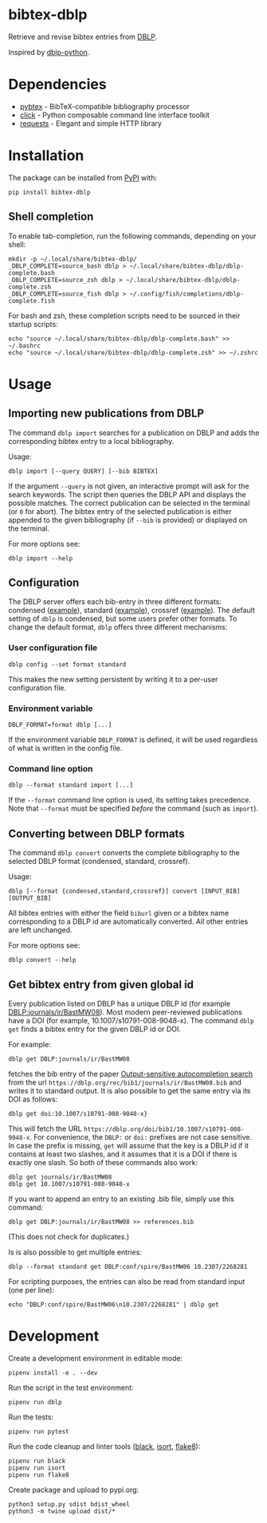 # bibtex-dblp
Retrieve and revise bibtex entries from [DBLP](https://dblp.org/).

Inspired by [dblp-python](https://github.com/scholrly/dblp-python).

# Dependencies
- [pybtex](https://pybtex.org/) - BibTeX-compatible bibliography processor
- [click](https://click.palletsprojects.com/) - Python composable command line interface toolkit
- [requests](https://requests.readthedocs.io/) - Elegant and simple HTTP library

# Installation
The package can be installed from [PyPI](https://pypi.org/) with:
```
pip install bibtex-dblp
```

## Shell completion
To enable tab-completion, run the following commands, depending on your shell:
```
mkdir -p ~/.local/share/bibtex-dblp/
_DBLP_COMPLETE=source_bash dblp > ~/.local/share/bibtex-dblp/dblp-complete.bash
_DBLP_COMPLETE=source_zsh dblp > ~/.local/share/bibtex-dblp/dblp-complete.zsh
_DBLP_COMPLETE=source_fish dblp > ~/.config/fish/completions/dblp-complete.fish
```
For bash and zsh, these completion scripts need to be sourced in their startup scripts:
```
echo "source ~/.local/share/bibtex-dblp/dblp-complete.bash" >> ~/.bashrc
echo "source ~/.local/share/bibtex-dblp/dblp-complete.zsh" >> ~/.zshrc
```

# Usage

## Importing new publications from DBLP
The command `dblp import` searches for a publication on DBLP and adds the corresponding bibtex entry to a local bibliography.

Usage:
```
dblp import [--query QUERY] [--bib BIBTEX]
```

If the argument `--query` is not given, an interactive prompt will ask for the search keywords.
The script then queries the DBLP API and displays the possible matches.
The correct publication can be selected in the terminal (or `0` for abort).
The bibtex entry of the selected publication is either appended to the given bibliography (if `--bib` is provided) or displayed on the terminal.

For more options see:
```
dblp import --help
```

## Configuration

The DBLP server offers each bib-entry in three different formats: condensed ([example](https://dblp.org/rec/bibtex0/conf/spire/BastMW06)), standard ([example](https://dblp.org/rec/bibtex1/conf/spire/BastMW06)), crossref ([example](https://dblp.org/rec/bibtex2/conf/spire/BastMW06)).
The default setting of `dblp` is condensed, but some users prefer other formats.
To change the default format, `dblp` offers three different mechanisms:

### User configuration file
```
dblp config --set format standard
```
This makes the new setting persistent by writing it to a per-user configuration file.

### Environment variable
```
DBLP_FORMAT=format dblp [...]
```
If the environment variable `DBLP_FORMAT` is defined, it will be used regardless of what is written in the config file.

### Command line option

```
dblp --format standard import [...]
```
If the `--format` command line option is used, its setting takes precedence. Note that `--format` must be specified _before_ the command (such as `import`).


## Converting between DBLP formats
The command `dblp convert` converts the complete bibliography to the selected DBLP format (condensed, standard, crossref).

Usage:
```
dblp [--format {condensed,standard,crossref}] convert [INPUT_BIB] [OUTPUT_BIB]
```
All bibtex entries with either the field `biburl` given or a bibtex name corresponding to a DBLP id are automatically converted.
All other entries are left unchanged.

For more options see:
```
dblp convert --help
```

## Get bibtex entry from given global id

Every publication listed on DBLP has a unique DBLP id (for example [DBLP:journals/ir/BastMW08](https://dblp.org/rec/bibtex1/journals/ir/BastMW08)).
Most modern peer-reviewed publications have a DOI (for example, 10.1007/s10791-008-9048-x).
The command `dblp get` finds a bibtex entry for the given DBLP id or DOI.

For example:
```
dblp get DBLP:journals/ir/BastMW08
```
fetches the bib entry of the paper [Output-sensitive autocompletion search](https://dblp.org/rec/bibtex1/journals/ir/BastMW08) from the url `https://dblp.org/rec/bib1/journals/ir/BastMW08.bib` and writes it to standard output.
It is also possible to get the same entry via its DOI as follows:
```
dblp get doi:10.1007/s10791-008-9048-x}
```
This will fetch the URL `https://dblp.org/doi/bib1/10.1007/s10791-008-9048-x`.
For convenience, the `DBLP:` or `doi:` prefixes are not case sensitive. In case the prefix is missing, `get` will assume that the key is a DBLP id if it contains at least two slashes, and it assumes that it is a DOI if there is exactly one slash.
So both of these commands also work:
```
dblp get journals/ir/BastMW08
dblp get 10.1007/s10791-008-9048-x
```
If you want to append an entry to an existing .bib file, simply use this command:
```
dblp get DBLP:journals/ir/BastMW08 >> references.bib
```
(This does not check for duplicates.)

Is is also possible to get multiple entries:
```
dblp --format standard get DBLP:conf/spire/BastMW06 10.2307/2268281
```
For scripting purposes, the entries can also be read from standard input (one per line):
```
echo "DBLP:conf/spire/BastMW06\n10.2307/2268281" | dblp get
```

# Development

Create a development environment in editable mode:
```
pipenv install -e . --dev
```

Run the script in the test environment:
```
pipenv run dblp
```

Run the tests:
```
pipenv run pytest
```

Run the code cleanup and linter tools ([black](https://black.readthedocs.io/en/stable/), [isort](https://timothycrosley.github.io/isort/), [flake8](https://flake8.pycqa.org/en/latest/)):
```
pipenv run black
pipenv run isort
pipenv run flake8
```

Create package and upload to pypi.org:
```
python3 setup.py sdist bdist_wheel
python3 -m twine upload dist/*
```
